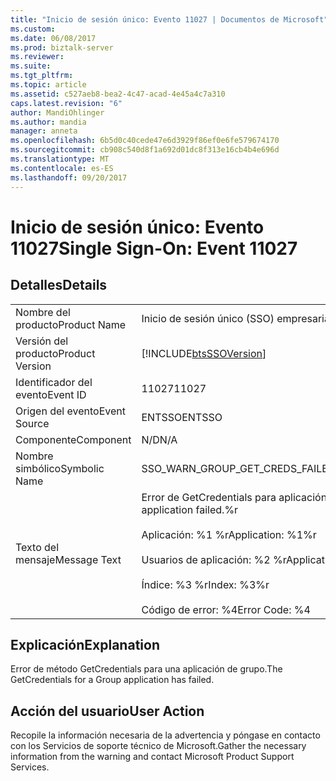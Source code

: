 ```yaml
---
title: "Inicio de sesión único: Evento 11027 | Documentos de Microsoft"
ms.custom: 
ms.date: 06/08/2017
ms.prod: biztalk-server
ms.reviewer: 
ms.suite: 
ms.tgt_pltfrm: 
ms.topic: article
ms.assetid: c527aeb8-bea2-4c47-acad-4e45a4c7a310
caps.latest.revision: "6"
author: MandiOhlinger
ms.author: mandia
manager: anneta
ms.openlocfilehash: 6b5d0c40cede47e6d3929f86ef0e6fe579674170
ms.sourcegitcommit: cb908c540d8f1a692d01dc8f313e16cb4b4e696d
ms.translationtype: MT
ms.contentlocale: es-ES
ms.lasthandoff: 09/20/2017
---
```

# <a name="single-sign-on-event-11027"></a><span data-ttu-id="40b98-102">Inicio de sesión único: Evento 11027</span><span class="sxs-lookup"><span data-stu-id="40b98-102">Single Sign-On: Event 11027</span></span>
## <a name="details"></a><span data-ttu-id="40b98-103">Detalles</span><span class="sxs-lookup"><span data-stu-id="40b98-103">Details</span></span>  
  
|||  
|-|-|  
|<span data-ttu-id="40b98-104">Nombre del producto</span><span class="sxs-lookup"><span data-stu-id="40b98-104">Product Name</span></span>|<span data-ttu-id="40b98-105">Inicio de sesión único (SSO) empresarial</span><span class="sxs-lookup"><span data-stu-id="40b98-105">Enterprise Single Sign-On</span></span>|  
|<span data-ttu-id="40b98-106">Versión del producto</span><span class="sxs-lookup"><span data-stu-id="40b98-106">Product Version</span></span>|[!INCLUDE[btsSSOVersion](../includes/btsssoversion-md.md)]|  
|<span data-ttu-id="40b98-107">Identificador del evento</span><span class="sxs-lookup"><span data-stu-id="40b98-107">Event ID</span></span>|<span data-ttu-id="40b98-108">11027</span><span class="sxs-lookup"><span data-stu-id="40b98-108">11027</span></span>|  
|<span data-ttu-id="40b98-109">Origen del evento</span><span class="sxs-lookup"><span data-stu-id="40b98-109">Event Source</span></span>|<span data-ttu-id="40b98-110">ENTSSO</span><span class="sxs-lookup"><span data-stu-id="40b98-110">ENTSSO</span></span>|  
|<span data-ttu-id="40b98-111">Componente</span><span class="sxs-lookup"><span data-stu-id="40b98-111">Component</span></span>|<span data-ttu-id="40b98-112">N/D</span><span class="sxs-lookup"><span data-stu-id="40b98-112">N/A</span></span>|  
|<span data-ttu-id="40b98-113">Nombre simbólico</span><span class="sxs-lookup"><span data-stu-id="40b98-113">Symbolic Name</span></span>|<span data-ttu-id="40b98-114">SSO_WARN_GROUP_GET_CREDS_FAILED</span><span class="sxs-lookup"><span data-stu-id="40b98-114">SSO_WARN_GROUP_GET_CREDS_FAILED</span></span>|  
|<span data-ttu-id="40b98-115">Texto del mensaje</span><span class="sxs-lookup"><span data-stu-id="40b98-115">Message Text</span></span>|<span data-ttu-id="40b98-116">Error de GetCredentials para aplicación de grupo.%r</span><span class="sxs-lookup"><span data-stu-id="40b98-116">GetCredentials for Group application failed.%r</span></span><br /><br /> <span data-ttu-id="40b98-117">Aplicación: %1 %r</span><span class="sxs-lookup"><span data-stu-id="40b98-117">Application: %1%r</span></span><br /><br /> <span data-ttu-id="40b98-118">Usuarios de aplicación: %2 %r</span><span class="sxs-lookup"><span data-stu-id="40b98-118">Application Users: %2%r</span></span><br /><br /> <span data-ttu-id="40b98-119">Índice: %3 %r</span><span class="sxs-lookup"><span data-stu-id="40b98-119">Index: %3%r</span></span><br /><br /> <span data-ttu-id="40b98-120">Código de error: %4</span><span class="sxs-lookup"><span data-stu-id="40b98-120">Error Code: %4</span></span>|  
  
## <a name="explanation"></a><span data-ttu-id="40b98-121">Explicación</span><span class="sxs-lookup"><span data-stu-id="40b98-121">Explanation</span></span>  
 <span data-ttu-id="40b98-122">Error de método GetCredentials para una aplicación de grupo.</span><span class="sxs-lookup"><span data-stu-id="40b98-122">The GetCredentials for a Group application has failed.</span></span>  
  
## <a name="user-action"></a><span data-ttu-id="40b98-123">Acción del usuario</span><span class="sxs-lookup"><span data-stu-id="40b98-123">User Action</span></span>  
 <span data-ttu-id="40b98-124">Recopile la información necesaria de la advertencia y póngase en contacto con los Servicios de soporte técnico de Microsoft.</span><span class="sxs-lookup"><span data-stu-id="40b98-124">Gather the necessary information from the warning and contact Microsoft Product Support Services.</span></span>
